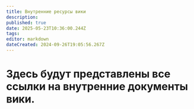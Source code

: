 ```yaml
---
title: Внутренние ресурсы вики
description: 
published: true
date: 2025-05-23T10:36:00.244Z
tags: 
editor: markdown
dateCreated: 2024-09-26T19:05:56.267Z
---
```


# Здесь будут представлены все ссылки на внутренние документы вики.